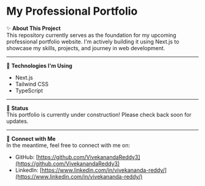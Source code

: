 # My Professional Portfolio

✨ **About This Project**  
This repository currently serves as the foundation for my upcoming professional portfolio website. I'm actively building it using Next.js to showcase my skills, projects, and journey in web development.

---

🚀 **Technologies I'm Using**  
- Next.js  
- Tailwind CSS
- TypeScript

---

🚧 **Status**  
This portfolio is currently under construction! Please check back soon for updates.

---

👋 **Connect with Me**  
In the meantime, feel free to connect with me on:  

- GitHub: [https://github.com/VivekanandaReddy3](https://github.com/VivekanandaReddy3)  
- LinkedIn: [https://www.linkedin.com/in/vivekananda-reddy/](https://www.linkedin.com/in/vivekananda-reddy/)
